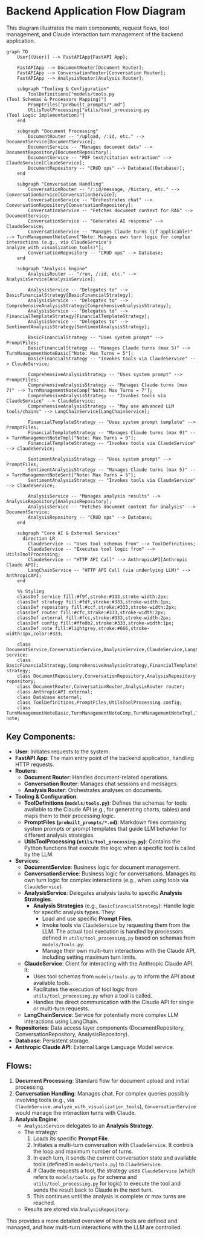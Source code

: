 # Backend Application Flow Diagram

This diagram illustrates the main components, request flows, tool management, and Claude interaction turn management of the backend application.

```mermaid
graph TD
    User[(User)] --> FastAPIApp{FastAPI App};

    FastAPIApp --> DocumentRouter[Document Router];
    FastAPIApp --> ConversationRouter[Conversation Router];
    FastAPIApp --> AnalysisRouter[Analysis Router];

    subgraph "Tooling & Configuration"
        ToolDefinitions["models/tools.py
(Tool Schemas & Processors Mapping)"]
        PromptFiles["prebuilt_prompts/*.md"]
        UtilsToolProcessing["utils/tool_processing.py
(Tool Logic Implementation)"]
    end

    subgraph "Document Processing"
        DocumentRouter -- "/upload, /:id, etc." --> DocumentService[DocumentService];
        DocumentService -- "Manages document data" --> DocumentRepository[DocumentRepository];
        DocumentService -- "PDF text/citation extraction" --> ClaudeService[ClaudeService];
        DocumentRepository -- "CRUD ops" --> Database[(Database)];
    end

    subgraph "Conversation Handling"
        ConversationRouter -- "/:id/message, /history, etc." --> ConversationService[ConversationService];
        ConversationService -- "Orchestrates chat" --> ConversationRepository[ConversationRepository];
        ConversationService -- "Fetches document context for RAG" --> DocumentService;
        ConversationService -- "Generates AI response" --> ClaudeService;
        ConversationService -- "Manages Claude turns (if applicable)" --> TurnManagementNoteConv["Note: Manages own turn logic for complex interactions (e.g., via ClaudeService's analyze_with_visualization_tools)"];
        ConversationRepository -- "CRUD ops" --> Database;
    end

    subgraph "Analysis Engine"
        AnalysisRouter -- "/run, /:id, etc." --> AnalysisService[AnalysisService];

        AnalysisService -- "Delegates to" --> BasicFinancialStrategy[BasicFinancialStrategy];
        AnalysisService -- "Delegates to" --> ComprehensiveAnalysisStrategy[ComprehensiveAnalysisStrategy];
        AnalysisService -- "Delegates to" --> FinancialTemplateStrategy[FinancialTemplateStrategy];
        AnalysisService -- "Delegates to" --> SentimentAnalysisStrategy[SentimentAnalysisStrategy];

        BasicFinancialStrategy -- "Uses system prompt" --> PromptFiles;
        BasicFinancialStrategy -- "Manages Claude turns (max 5)" --> TurnManagementNoteBasic["Note: Max Turns = 5"];
        BasicFinancialStrategy -- "Invokes tools via ClaudeService" --> ClaudeService;

        ComprehensiveAnalysisStrategy -- "Uses system prompt" --> PromptFiles;
        ComprehensiveAnalysisStrategy -- "Manages Claude turns (max 7)" --> TurnManagementNoteComp["Note: Max Turns = 7"];
        ComprehensiveAnalysisStrategy -- "Invokes tools via ClaudeService" --> ClaudeService;
        ComprehensiveAnalysisStrategy -- "May use advanced LLM tools/chains" --> LangChainService[LangChainService];

        FinancialTemplateStrategy -- "Uses system prompt template" --> PromptFiles;
        FinancialTemplateStrategy -- "Manages Claude turns (max 9)" --> TurnManagementNoteTmpl["Note: Max Turns = 9"];
        FinancialTemplateStrategy -- "Invokes tools via ClaudeService" --> ClaudeService;

        SentimentAnalysisStrategy -- "Uses system prompt" --> PromptFiles;
        SentimentAnalysisStrategy -- "Manages Claude turns (max 5)" --> TurnManagementNoteSent["Note: Max Turns = 5"];
        SentimentAnalysisStrategy -- "Invokes tools via ClaudeService" --> ClaudeService;

        AnalysisService -- "Manages analysis results" --> AnalysisRepository[AnalysisRepository];
        AnalysisService -- "Fetches document content for analysis" --> DocumentService;
        AnalysisRepository -- "CRUD ops" --> Database;
    end

    subgraph "Core AI & External Services"
      direction LR
        ClaudeService -- "Uses tool schemas from" --> ToolDefinitions;
        ClaudeService -- "Executes tool logic from" --> UtilsToolProcessing;
        ClaudeService -- "HTTP API Call" --> AnthropicAPI[Anthropic Claude API];
        LangChainService -- "HTTP API Call (via underlying LLM)" --> AnthropicAPI;
    end

    %% Styling
    classDef service fill:#f9f,stroke:#333,stroke-width:2px;
    classDef strategy fill:#fdf,stroke:#333,stroke-width:1px;
    classDef repository fill:#ccf,stroke:#333,stroke-width:2px;
    classDef router fill:#cfc,stroke:#333,stroke-width:2px;
    classDef external fill:#fcc,stroke:#333,stroke-width:2px;
    classDef config fill:#ffe0b2,stroke:#333,stroke-width:1px;
    classDef note fill:#lightgrey,stroke:#666,stroke-width:1px,color:#333;

    class DocumentService,ConversationService,AnalysisService,ClaudeService,LangChainService service;
    class BasicFinancialStrategy,ComprehensiveAnalysisStrategy,FinancialTemplateStrategy,SentimentAnalysisStrategy strategy;
    class DocumentRepository,ConversationRepository,AnalysisRepository repository;
    class DocumentRouter,ConversationRouter,AnalysisRouter router;
    class AnthropicAPI external;
    class Database external;
    class ToolDefinitions,PromptFiles,UtilsToolProcessing config;
    class TurnManagementNoteBasic,TurnManagementNoteComp,TurnManagementNoteTmpl,TurnManagementNoteSent,TurnManagementNoteConv note;
```

## Key Components:

*   **User**: Initiates requests to the system.
*   **FastAPI App**: The main entry point of the backend application, handling HTTP requests.
*   **Routers**:
    *   **Document Router**: Handles document-related operations.
    *   **Conversation Router**: Manages chat sessions and messages.
    *   **Analysis Router**: Orchestrates analyses on documents.
*   **Tooling & Configuration**:
    *   **ToolDefinitions (`models/tools.py`)**: Defines the schemas for tools available to the Claude API (e.g., for generating charts, tables) and maps them to their processing logic.
    *   **PromptFiles (`prebuilt_prompts/*.md`)**: Markdown files containing system prompts or prompt templates that guide LLM behavior for different analysis strategies.
    *   **UtilsToolProcessing (`utils/tool_processing.py`)**: Contains the Python functions that execute the logic when a specific tool is called by the LLM.
*   **Services**:
    *   **DocumentService**: Business logic for document management.
    *   **ConversationService**: Business logic for conversations. Manages its own turn logic for complex interactions (e.g., when using tools via `ClaudeService`).
    *   **AnalysisService**: Delegates analysis tasks to specific **Analysis Strategies**.
        *   **Analysis Strategies** (e.g., `BasicFinancialStrategy`): Handle logic for specific analysis types. They:
            *   Load and use specific **Prompt Files**.
            *   Invoke tools via `ClaudeService` by requesting them from the LLM. The actual tool execution is handled by processors defined in `utils/tool_processing.py` based on schemas from `models/tools.py`.
            *   Manage their own multi-turn interactions with the Claude API, including setting maximum turn limits.
    *   **ClaudeService**: Client for interacting with the Anthropic Claude API. It:
        *   Uses tool schemas from `models/tools.py` to inform the API about available tools.
        *   Facilitates the execution of tool logic from `utils/tool_processing.py` when a tool is called.
        *   Handles the direct communication with the Claude API for single or multi-turn requests.
    *   **LangChainService**: Service for potentially more complex LLM interactions using LangChain.
*   **Repositories**: Data access layer components (DocumentRepository, ConversationRepository, AnalysisRepository).
*   **Database**: Persistent storage.
*   **Anthropic Claude API**: External Large Language Model service.

## Flows:

1.  **Document Processing**: Standard flow for document upload and initial processing.
2.  **Conversation Handling**: Manages chat. For complex queries possibly involving tools (e.g., via `ClaudeService.analyze_with_visualization_tools`), `ConversationService` would manage the interaction turns with Claude.
3.  **Analysis Engine**:
    *   `AnalysisService` delegates to an **Analysis Strategy**.
    *   The strategy:
        1.  Loads its specific **Prompt File**.
        2.  Initiates a multi-turn conversation with `ClaudeService`. It controls the loop and maximum number of turns.
        3.  In each turn, it sends the current conversation state and available tools (defined in `models/tools.py`) to `ClaudeService`.
        4.  If Claude requests a tool, the strategy uses `ClaudeService` (which refers to `models/tools.py` for schema and `utils/tool_processing.py` for logic) to execute the tool and sends the result back to Claude in the next turn.
        5.  This continues until the analysis is complete or max turns are reached.
    *   Results are stored via `AnalysisRepository`.

This provides a more detailed overview of how tools are defined and managed, and how multi-turn interactions with the LLM are controlled.
```
